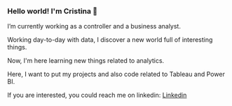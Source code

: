 ### Hello world! I'm Cristina 👋

I’m currently working as a controller and a business analyst.

Working day-to-day with data, I discover a new world full of interesting things.

Now, I'm here learning new things related to analytics.

Here, I want to put my projects and also code related to Tableau and Power BI.

If you are interested, you could reach me on linkedin: <a href=https://www.linkedin.com/in/crisrevellesv>Linkedin</a>


